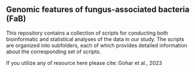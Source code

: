 ## Genomic features of fungus-associated bacteria (FaB)
This repository contains a collection of scripts for conducting both bioinformatic and statistical analyses of the data in our study. The scripts are organized into subfolders, each of which provides detailed information about the corresponding set of scripts.

If you utilize any of resource here please cite:
Gohar et al., 2023
